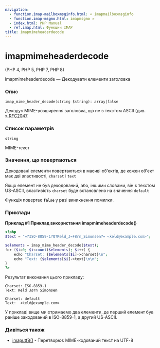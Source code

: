 ```yaml
---
navigation:
  - function.imap-mailboxmsginfo.html: « imapmailboxmsginfo
  - function.imap-msgno.html: imapmsgno »
  - index.html: PHP Manual
  - ref.imap.html: Функции IMAP
title: imapmimeheaderdecode
---
```

# imapmimeheaderdecode

(PHP 4, PHP 5, PHP 7, PHP 8)

imapmimeheaderdecode — Декодувати елементи заголовка

### Опис

```methodsynopsis
imap_mime_header_decode(string $string): array|false
```

Декодує MIME-розширення заголовка, що не є текстом ASCII (див. [» RFC2047](http://www.faqs.org/rfcs/rfc2047)

### Список параметрів

`string`

MIME-текст

### Значення, що повертаються

Декодовані елементи повертаються в масиві об'єктів, де кожен об'єкт має дві властивості, `charset` і `text`

Якщо елемент не був декодований, або, іншими словами, він є текстом US-ASCII, властивість `charset` буде встановлено на значення `default`

Функція повертає **`false`** у разі виникнення помилки.

### Приклади

**Приклад #1 Приклад використання **imapmimeheaderdecode()****

```php
<?php
$text = "=?ISO-8859-1?Q?Keld_J=F8rn_Simonsen?= <keld@example.com>";

$elements = imap_mime_header_decode($text);
for ($i=0; $i<count($elements); $i++) {
    echo "Charset: {$elements[$i]->charset}\n";
    echo "Text: {$elements[$i]->text}\n\n";
}
?>
```

Результат виконання цього прикладу:

```
Charset: ISO-8859-1
Text: Keld Jørn Simonsen

Charset: default
Text:  <keld@example.com>
```

У прикладі вище ми отримаємо два елементи, де перший елемент був раніше закодований в ISO-8859-1, а другий US-ASCII.

### Дивіться також

-   [imaputf8()](function.imap-utf8.html) - Перетворює MIME-кодований текст на UTF-8
